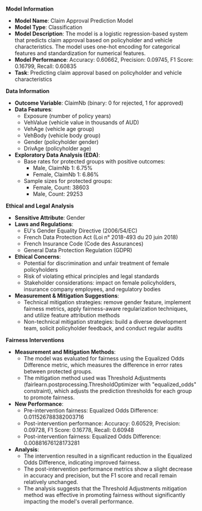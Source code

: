 **Model Information**

* **Model Name**: Claim Approval Prediction Model
* **Model Type**: Classification
* **Model Description**: The model is a logistic regression-based system that predicts claim approval based on policyholder and vehicle characteristics. The model uses one-hot encoding for categorical features and standardization for numerical features.
* **Model Performance**: Accuracy: 0.60662, Precision: 0.09745, F1 Score: 0.16799, Recall: 0.60835
* **Task**: Predicting claim approval based on policyholder and vehicle characteristics

**Data Information**

* **Outcome Variable**: ClaimNb (binary: 0 for rejected, 1 for approved)
* **Data Features**:
	+ Exposure (number of policy years)
	+ VehValue (vehicle value in thousands of AUD)
	+ VehAge (vehicle age group)
	+ VehBody (vehicle body group)
	+ Gender (policyholder gender)
	+ DrivAge (policyholder age)
* **Exploratory Data Analysis (EDA)**:
	+ Base rates for protected groups with positive outcomes:
		- Male, ClaimNb 1: 6.75%
		- Female, ClaimNb 1: 6.86%
	+ Sample sizes for protected groups:
		- Female, Count: 38603
		- Male, Count: 29253

**Ethical and Legal Analysis**

* **Sensitive Attribute**: Gender
* **Laws and Regulations**:
	+ EU's Gender Equality Directive (2006/54/EC)
	+ French Data Protection Act (Loi n° 2018-493 du 20 juin 2018)
	+ French Insurance Code (Code des Assurances)
	+ General Data Protection Regulation (GDPR)
* **Ethical Concerns**:
	+ Potential for discrimination and unfair treatment of female policyholders
	+ Risk of violating ethical principles and legal standards
	+ Stakeholder considerations: impact on female policyholders, insurance company employees, and regulatory bodies
* **Measurement & Mitigation Suggestions**:
	+ Technical mitigation strategies: remove gender feature, implement fairness metrics, apply fairness-aware regularization techniques, and utilize feature attribution methods
	+ Non-technical mitigation strategies: build a diverse development team, solicit policyholder feedback, and conduct regular audits

**Fairness Interventions**

* **Measurement and Mitigation Methods**:
	+ The model was evaluated for fairness using the Equalized Odds Difference metric, which measures the difference in error rates between protected groups.
	+ The mitigation method used was Threshold Adjustments (fairlearn.postprocessing.ThresholdOptimizer with "equalized_odds" constraint), which adjusts the prediction thresholds for each group to promote fairness.
* **New Performance**:
	+ Pre-intervention fairness: Equalized Odds Difference: 0.011526788382003716
	+ Post-intervention performance: Accuracy: 0.60529, Precision: 0.09728, F1 Score: 0.16778, Recall: 0.60948
	+ Post-intervention fairness: Equalized Odds Difference: 0.00881676128173281
* **Analysis**:
	+ The intervention resulted in a significant reduction in the Equalized Odds Difference, indicating improved fairness.
	+ The post-intervention performance metrics show a slight decrease in accuracy and precision, but the F1 score and recall remain relatively unchanged.
	+ The analysis suggests that the Threshold Adjustments mitigation method was effective in promoting fairness without significantly impacting the model's overall performance.